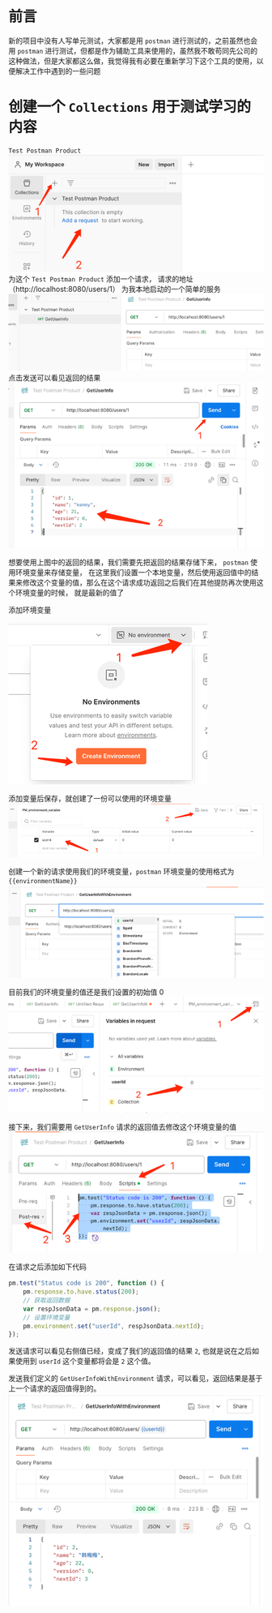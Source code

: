 # 前言
新的项目中没有人写单元测试，大家都是用 `postman` 进行测试的，之前虽然也会用 `postman` 进行测试，但都是作为辅助工具来使用的，虽然我不敢苟同先公司的这种做法，但是大家都这么做，我觉得我有必要在重新学习下这个工具的使用，以便解决工作中遇到的一些问题

# 创建一个 `Collections` 用于测试学习的内容
`Test Postman Product`
![img_2.png](../images/postman_1.png)
为这个 `Test Postman Product` 添加一个请求， 请求的地址（http://localhost:8080/users/1） 为我本地启动的一个简单的服务
![img_3.png](../images/postman_2.png)
点击发送可以看见返回的结果
![img_5.png](../images/postman_3.png)

想要使用上图中的返回的结果，我们需要先把返回的结果存储下来， `postman` 使用环境变量来存储变量，
在这里我们设置一个本地变量，然后使用返回值中的结果来修改这个变量的值，那么在这个请求成功返回之后我们在其他提防再次使用这个环境变量的时候，
就是最新的值了

添加环境变量

![img_2.png](../images/1871380773555261459.png)

添加变量后保存，就创建了一份可以使用的环境变量
![img_3.png](../images/1871381602471264259.png)

创建一个新的请求使用我们的环境变量，`postman` 环境变量的使用格式为 `{{environmentName}}`
![img_5.png](../images/1871381602471264262.png)

目前我们的环境变量的值还是我们设置的初始值 0 
![img_6.png](../images/1871381602471264263.png)

接下来，我们需要用 `GetUserInfo` 请求的返回值去修改这个环境变量的值
![img_7.png](../images/1871381602471264264.png)

在请求之后添加如下代码
```javascript
pm.test("Status code is 200", function () {
    pm.response.to.have.status(200);
    // 获取返回数据
    var respJsonData = pm.response.json();
    // 设置环境变量
    pm.environment.set("userId", respJsonData.nextId);
});
```

发送请求可以看见右侧值已经，变成了我们的返回值的结果 `2`, 也就是说在之后如果使用到 `userId` 这个变量都将会是 `2` 这个值。

发送我们定义的 `GetUserInfoWithEnvironment` 请求，可以看见，返回结果是基于上一个请求的返回值得到的。
![img_8.png](../images/1871381602471264265.png)